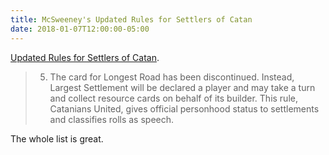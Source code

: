 ```yaml
---
title: McSweeney's Updated Rules for Settlers of Catan
date: 2018-01-07T12:00:00-05:00
---
```


<a href="https://www.mcsweeneys.net/articles/updated-rules-for-settlers-of-catan">Updated Rules for Settlers of Catan</a>.

> 5. The card for Longest Road has been discontinued. Instead, Largest
>    Settlement will be declared a player and may take a turn and collect
>    resource cards on behalf of its builder. This rule, Catanians United,
>    gives official personhood status to settlements and classifies rolls as
>    speech.

The whole list is great.

